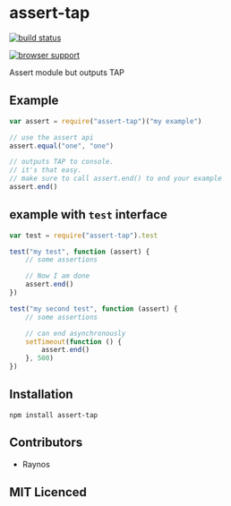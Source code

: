 # assert-tap

[![build status][1]][2]

[![browser support][3]][4]

Assert module but outputs TAP

## Example

```js
var assert = require("assert-tap")("my example")

// use the assert api
assert.equal("one", "one")

// outputs TAP to console.
// it's that easy.
// make sure to call assert.end() to end your example
assert.end()
```

## example with `test` interface

```js
var test = require("assert-tap").test

test("my test", function (assert) {
    // some assertions

    // Now I am done
    assert.end()
})

test("my second test", function (assert) {
    // some assertions

    // can end asynchronously
    setTimeout(function () {
        assert.end()
    }, 500)
})
```

## Installation

`npm install assert-tap`

## Contributors

 - Raynos

## MIT Licenced


  [1]: https://secure.travis-ci.org/Raynos/assert-tap.png
  [2]: http://travis-ci.org/Raynos/assert-tap
  [3]: http://ci.testling.com/Raynos/assert-tap.png
  [4]: http://ci.testling.com/Raynos/assert-tap
